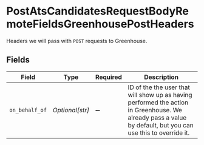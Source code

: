 # PostAtsCandidatesRequestBodyRemoteFieldsGreenhousePostHeaders

Headers we will pass with `POST` requests to Greenhouse.


## Fields

| Field                                                                                                                                                       | Type                                                                                                                                                        | Required                                                                                                                                                    | Description                                                                                                                                                 |
| ----------------------------------------------------------------------------------------------------------------------------------------------------------- | ----------------------------------------------------------------------------------------------------------------------------------------------------------- | ----------------------------------------------------------------------------------------------------------------------------------------------------------- | ----------------------------------------------------------------------------------------------------------------------------------------------------------- |
| `on_behalf_of`                                                                                                                                              | *Optional[str]*                                                                                                                                             | :heavy_minus_sign:                                                                                                                                          | ID of the the user that will show up as having performed the action in Greenhouse. We already pass a value by default, but you can use this to override it. |